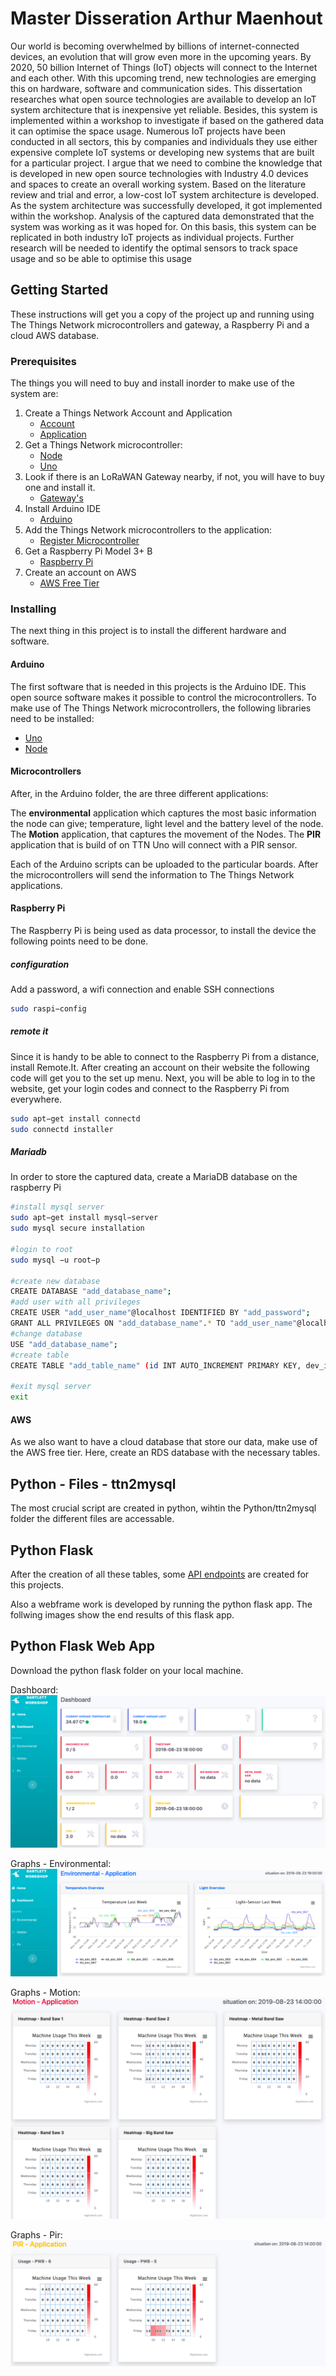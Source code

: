 # Master Disseration Arthur Maenhout
Our world is becoming overwhelmed by billions of internet-connected devices, an evolution that will grow even more in the upcoming years. By 2020, 50 billion Internet of Things (IoT) objects will connect to the Internet and each other. With this upcoming trend, new technologies are emerging this on hardware, software and communication sides. This dissertation researches what open source technologies are available to develop an IoT system architecture that is inexpensive yet reliable. Besides, this system is implemented within a workshop to investigate if based on the gathered data it can optimise the space usage. Numerous IoT projects have been conducted in all sectors, this by companies and individuals they use either expensive complete IoT systems or developing new systems that are built for a particular project. I argue that we need to combine the knowledge that is developed in new open source technologies with Industry 4.0 devices and spaces to create an overall working system. Based on the literature review and trial and error, a low-cost IoT system architecture is developed. As the system architecture was successfully developed, it got implemented within the workshop. Analysis of the captured data demonstrated that the system was working as it was hoped for. On this basis, this system can be replicated in both industry IoT projects as individual projects. Further research will be needed to identify the optimal sensors to track space usage and so be able to optimise this usage

## Getting Started
These instructions will get you a copy of the project up and running using The Things Network microcontrollers and gateway, a Raspberry Pi and a cloud AWS database.

### Prerequisites
The things you will need to buy and install inorder to make use of the system are:

1. Create a Things Network Account and Application
    * [Account](https://www.thethingsnetwork.org/)
    * [Application](https://www.thethingsnetwork.org/docs/applications/add.html)
2. Get a Things Network microcontroller:
    * [Node](https://www.thethingsnetwork.org/docs/devices/node/)
    * [Uno](https://www.thethingsnetwork.org/docs/devices/uno/)
3. Look if there is an LoRaWAN Gateway nearby, if not, you will have to buy one and install it. 
    * [Gateway's](https://www.thethingsnetwork.org/)
4. Install Arduino IDE
    * [Arduino](https://www.arduino.cc/en/main/software)
5. Add the Things Network microcontrollers to the application:
    * [Register Microcontroller](https://www.thethingsnetwork.org/docs/devices/registration.html)
5. Get a Raspberry Pi Model 3+ B
    * [Raspberry Pi](https://www.amazon.co.uk/Raspberry-Model-Official-Essentials-BLACK/dp/B07BFVYMJY/ref=asc_df_B07BFVYMJY/?tag=googshopuk-21&linkCode=df0&hvadid=310818960639&hvpos=1o1&hvnetw=g&hvrand=17775324292465302501&hvpone=&hvptwo=&hvqmt=&hvdev=c&hvdvcmdl=&hvlocint=&hvlocphy=1006886&hvtargid=pla-436476818288&psc=1)
6. Create an account on AWS
    * [AWS Free Tier](https://aws.amazon.com/free/)


### Installing 
The next thing in this project is to install the different hardware and software. 

#### Arduino
The first software that is needed in this projects is the Arduino IDE. This open source software makes it possible to control the microcontrollers. To make use of The Things Network microcontrollers, the following libraries need to be installed: 

* [Uno](https://github.com/TheThingsNetwork/arduino-device-lib)
* [Node](https://github.com/TheThingsNetwork/arduino-node-lib)

#### Microcontrollers
After, in the Arduino folder, the are three different applications:

The **environmental** application which captures the most basic information the node can give; temperature, light level and the battery level of the node. The **Motion** application, that captures the movement of the Nodes. The **PIR** application that is build of on TTN Uno will connect with a PIR sensor.

Each of the Arduino scripts can be uploaded to the particular boards. After the microcontrollers will send the information to The Things Network applications.

#### Raspberry Pi
The Raspberry Pi is being used as data processor, to install the device the following points need to be done.

##### configuration
Add a password, a wifi connection and enable SSH connections
````bash
sudo raspi−config
````
##### remote it
Since it is handy to be able to connect to the Raspberry Pi from a distance, install Remote.It. After creating an account on their website the following code will get you to the set up menu. Next, you will be able to log in to the website, get your login codes and connect to the Raspberry Pi from everywhere.
````bash
sudo apt−get install connectd
sudo connectd installer
````

##### Mariadb
In order to store the captured data, create a MariaDB database on the raspberry Pi
````bash
#install mysql server
sudo apt−get install mysql−server 
sudo mysql secure installation

#login to root
sudo mysql −u root−p

#create new database
CREATE DATABASE "add_database_name";
#add user with all privileges
CREATE USER "add_user_name"@localhost IDENTIFIED BY "add_password";
GRANT ALL PRIVILEGES ON "add_database_name".* TO "add_user_name"@localhost;
#change database
USE "add_database_name";
#create table
CREATE TABLE "add_table_name" (id INT AUTO_INCREMENT PRIMARY KEY, dev_id VARCHAR(255), payload_fields TEXT, time DATETIME);

#exit mysql server
exit
````

#### AWS
As we also want to have a cloud database that store our data, make use of the AWS free tier. Here, create an RDS database with the necessary tables. 

## Python - Files - ttn2mysql
The most crucial script are created in python, wihtin the Python/ttn2mysql folder the different files are accessable.


## Python Flask
After the creation of all these tables, some [API endpoints](API/README.MD) are created for this projects. 

Also a webframe work is developed by running the python flask app. The follwing images show the end results of this flask app. 


## Python Flask Web App
Download the python flask folder on your local machine. 

Dashboard: 
![alt text](Images/Website/webpage_dashboard.png "Dashboard")

Graphs - Environmental: 
![alt text](Images/Website/webpage_env.png "Dashboard")

Graphs - Motion: 
![alt text](Images/Website/webpage_mot.png "Dashboard")

Graphs - Pir: 
![alt text](Images/Website/webpage_pir.png "Dashboard")
